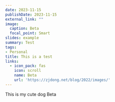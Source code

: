 ```yaml
---
date: 2023-11-15
publishDate: 2023-11-15
external_link: ""
image:
  caption: Beta
  focal_point: Smart
slides: example
summary: Test
tags:
- Personal
title: This is a test
links:
  - icon_pack: fas
    icon: scroll
    name: Beta
    url: 'https://zjdong.net/blog/2022/images/'
---
```

This is my cute dog Beta